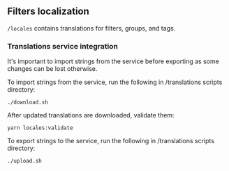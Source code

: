 ## Filters localization

`/locales` contains translations for filters, groups, and tags.

### Translations service integration

It's important to import strings from the service before exporting as some changes can be lost otherwise.

To import strings from the service, run the following in /translations scripts directory:
```
./download.sh
```
After updated translations are downloaded, validate them:
```
yarn locales:validate
```

To export strings to the service, run the following in /translations scripts directory:
```
./upload.sh
```
